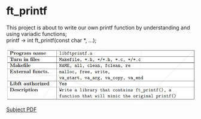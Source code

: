 # ft_printf

This project is about to write our own printf function by understanding and using variadic functions;  
printf -> int ft_printf(const char *, ...);

![ft_printf table](https://github.com/Dsite42/ft_printf/blob/master/ft_printf%20subject%20table.jpg)

[Subject PDF](subject-ft_printf.pdf)
